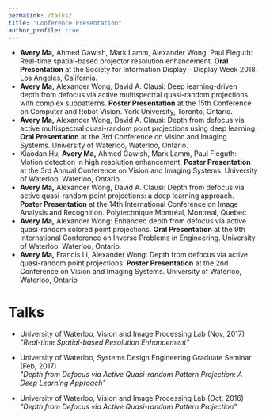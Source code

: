 ```yaml
---
permalink: /talks/
title: "Conference Presentation"
author_profile: true
---
```

* **Avery Ma,** Ahmed Gawish, Mark Lamm, Alexander Wong, Paul Fieguth: Real-time spatial-based projector resolution enhancement. **Oral Presentation** at the Society for Information Display - Display Week 2018. Los Angeles, California.
* **Avery Ma,** Alexander Wong, David A. Clausi: Deep learning-driven depth from defocus via active multispectral quasi-random projections with complex subpatterns. **Poster Presentation** at the 15th Conference on Computer and Robot Vision. York University, Toronto, Ontario.
* **Avery Ma,** Alexander Wong, David A. Clausi: Depth from defocus via active multispectral quasi-random point projections using deep learning. **Oral Presentation** at the 3rd Conference on Vision and Imaging Systems. University of Waterloo, Waterloo, Ontario.
* Xiaodan Hu, **Avery Ma,** Ahmed Gawish, Mark Lamm, Paul Fieguth: Motion detection in high resolution enhancement. **Poster Presentation** at the 3rd Annual Conference on Vision and Imaging Systems. University of Waterloo, Waterloo, Ontario.
* **Avery Ma,** Alexander Wong, David A. Clausi: Depth from defocus via active quasi-random point projections: a deep learning approach. **Poster Presentation** at the 14th International Conference on Image Analysis and Recognition. Polytechnique Montréal, Montreal, Quebec
* **Avery Ma,** Alexander Wong: Enhanced depth from defocus via active quasi-random colored point projections. **Oral Presentation** at the 9th International Conference on Inverse Problems in Engineering. University of Waterloo, Waterloo, Ontario.
* **Avery Ma,** Francis Li, Alexander Wong: Depth from defocus via active quasi-random point projections. **Poster Presentation** at the 2nd Conference on Vision and Imaging Systems. University of Waterloo, Waterloo, Ontario

# Talks
* University of Waterloo, Vision and Image Processing Lab (Nov, 2017)  
_"Real-time Spatial-based Resolution Enhancement"_

* University of Waterloo, Systems Design Engineering Graduate Seminar (Feb, 2017)  
_"Depth from Defocus via Active Quasi-random Pattern Projection: A Deep Learning Approach"_

* University of Waterloo, Vision and Image Processing Lab (Oct, 2016)  
_"Depth from Defocus via Active Quasi-random Pattern Projection"_


